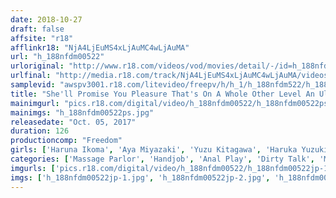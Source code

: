 ```yaml
---
date: 2018-10-27
draft: false
affsite: "r18"
afflinkr18: "NjA4LjEuMS4xLjAuMC4wLjAuMA"
url: "h_188nfdm00522"
urloriginal: "http://www.r18.com/videos/vod/movies/detail/-/id=h_188nfdm00522"
urlfinal: "http://media.r18.com/track/NjA4LjEuMS4xLjAuMC4wLjAuMA/videos/vod/movies/detail/-/id=h_188nfdm00522"
samplevid: "awspv3001.r18.com/litevideo/freepv/h/h_1/h_188nfdm522/h_188nfdm522_dmb_w.mp4"
title: "She'll Promise You Pleasure That's On A Whole Other Level An Ultra High Class Anal Massage Parlor"
mainimgurl: "pics.r18.com/digital/video/h_188nfdm00522/h_188nfdm00522ps.jpg"
mainimgs: "h_188nfdm00522ps.jpg"
releasedate: "Oct. 05, 2017"
duration: 126
productioncomp: "Freedom"
girls: ['Haruna Ikoma', 'Aya Miyazaki', 'Yuzu Kitagawa', 'Haruka Yuzuki', 'Yua Nanami', 'Hinano Mari']
categories: ['Massage Parlor', 'Handjob', 'Anal Play', 'Dirty Talk', 'Masochist Man', 'Hi-Def']
imgurls: ['pics.r18.com/digital/video/h_188nfdm00522/h_188nfdm00522jp-1.jpg', 'pics.r18.com/digital/video/h_188nfdm00522/h_188nfdm00522jp-2.jpg', 'pics.r18.com/digital/video/h_188nfdm00522/h_188nfdm00522jp-3.jpg', 'pics.r18.com/digital/video/h_188nfdm00522/h_188nfdm00522jp-4.jpg', 'pics.r18.com/digital/video/h_188nfdm00522/h_188nfdm00522jp-5.jpg', 'pics.r18.com/digital/video/h_188nfdm00522/h_188nfdm00522jp-6.jpg', 'pics.r18.com/digital/video/h_188nfdm00522/h_188nfdm00522jp-7.jpg', 'pics.r18.com/digital/video/h_188nfdm00522/h_188nfdm00522jp-8.jpg', 'pics.r18.com/digital/video/h_188nfdm00522/h_188nfdm00522jp-9.jpg', 'pics.r18.com/digital/video/h_188nfdm00522/h_188nfdm00522jp-10.jpg', 'pics.r18.com/digital/video/h_188nfdm00522/h_188nfdm00522jp-11.jpg', 'pics.r18.com/digital/video/h_188nfdm00522/h_188nfdm00522jp-12.jpg', 'pics.r18.com/digital/video/h_188nfdm00522/h_188nfdm00522jp-13.jpg', 'pics.r18.com/digital/video/h_188nfdm00522/h_188nfdm00522jp-14.jpg', 'pics.r18.com/digital/video/h_188nfdm00522/h_188nfdm00522jp-15.jpg', 'pics.r18.com/digital/video/h_188nfdm00522/h_188nfdm00522jp-16.jpg', 'pics.r18.com/digital/video/h_188nfdm00522/h_188nfdm00522jp-17.jpg', 'pics.r18.com/digital/video/h_188nfdm00522/h_188nfdm00522jp-18.jpg', 'pics.r18.com/digital/video/h_188nfdm00522/h_188nfdm00522jp-19.jpg', 'pics.r18.com/digital/video/h_188nfdm00522/h_188nfdm00522jp-20.jpg']
imgs: ['h_188nfdm00522jp-1.jpg', 'h_188nfdm00522jp-2.jpg', 'h_188nfdm00522jp-3.jpg', 'h_188nfdm00522jp-4.jpg', 'h_188nfdm00522jp-5.jpg', 'h_188nfdm00522jp-6.jpg', 'h_188nfdm00522jp-7.jpg', 'h_188nfdm00522jp-8.jpg', 'h_188nfdm00522jp-9.jpg', 'h_188nfdm00522jp-10.jpg', 'h_188nfdm00522jp-11.jpg', 'h_188nfdm00522jp-12.jpg', 'h_188nfdm00522jp-13.jpg', 'h_188nfdm00522jp-14.jpg', 'h_188nfdm00522jp-15.jpg', 'h_188nfdm00522jp-16.jpg', 'h_188nfdm00522jp-17.jpg', 'h_188nfdm00522jp-18.jpg', 'h_188nfdm00522jp-19.jpg', 'h_188nfdm00522jp-20.jpg']
---
```

